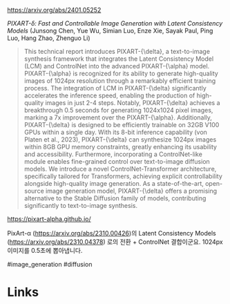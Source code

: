 https://arxiv.org/abs/2401.05252

*PIXART-δ: Fast and Controllable Image Generation with Latent Consistency Models* (Junsong Chen, Yue Wu, Simian Luo, Enze Xie, Sayak Paul, Ping Luo, Hang Zhao, Zhenguo Li)

> This technical report introduces PIXART-{\delta}, a text-to-image synthesis framework that integrates the Latent Consistency Model (LCM) and ControlNet into the advanced PIXART-{\alpha} model. PIXART-{\alpha} is recognized for its ability to generate high-quality images of 1024px resolution through a remarkably efficient training process. The integration of LCM in PIXART-{\delta} significantly accelerates the inference speed, enabling the production of high-quality images in just 2-4 steps. Notably, PIXART-{\delta} achieves a breakthrough 0.5 seconds for generating 1024x1024 pixel images, marking a 7x improvement over the PIXART-{\alpha}. Additionally, PIXART-{\delta} is designed to be efficiently trainable on 32GB V100 GPUs within a single day. With its 8-bit inference capability (von Platen et al., 2023), PIXART-{\delta} can synthesize 1024px images within 8GB GPU memory constraints, greatly enhancing its usability and accessibility. Furthermore, incorporating a ControlNet-like module enables fine-grained control over text-to-image diffusion models. We introduce a novel ControlNet-Transformer architecture, specifically tailored for Transformers, achieving explicit controllability alongside high-quality image generation. As a state-of-the-art, open-source image generation model, PIXART-{\delta} offers a promising alternative to the Stable Diffusion family of models, contributing significantly to text-to-image synthesis.

https://pixart-alpha.github.io/

PixArt-α (https://arxiv.org/abs/2310.00426)의 Latent Consistency Models (https://arxiv.org/abs/2310.04378) 로의 전환 + ControlNet 결합이군요. 1024px 이미지를 0.5초에 뽑아냅니다.

#image_generation #diffusion

# Links

